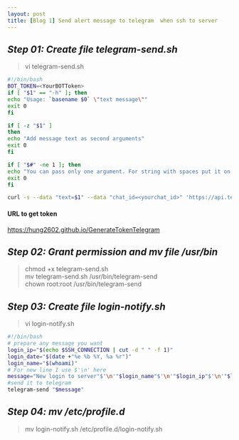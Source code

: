 ```yaml
---
layout: post
title: [Blog 1] Send alert message to telegram  when ssh to server
---
```


## _Step 01: Create file telegram-send.sh_
>vi telegram-send.sh

```bash
#!/bin/bash
BOT_TOKEN=<YourBOTToken>
if [ "$1" == "-h" ]; then
echo "Usage: `basename $0` \"text message\""
exit 0
fi

if [ -z "$1" ]
then
echo "Add message text as second arguments"
exit 0
fi

if [ "$#" -ne 1 ]; then
echo "You can pass only one argument. For string with spaces put it on quotes"
exit 0
fi

curl -s --data "text=$1" --data "chat_id=<yourchat_id>" 'https://api.telegram.org/bot<YourBOTToken>/sendMessage' > /dev/null
```

#### URL to get token 
<https://hung2602.github.io/GenerateTokenTelegram> 

## _Step 02: Grant permission and mv file /usr/bin_
> chmod +x telegram-send.sh \
mv telegram-send.sh /usr/bin/telegram-send \
chown root:root /usr/bin/telegram-send

## _Step 03: Create file login-notify.sh_

> vi login-notify.sh

```bash
#!/bin/bash
# prepare any message you want
login_ip="$(echo $SSH_CONNECTION | cut -d " " -f 1)"
login_date="$(date +"%e %b %Y, %a %r")"
login_name="$(whoami)"
# For new line I use $'\n' here
message="New login to server"$'\n'"$login_name"$'\n'"$login_ip"$'\n'"$login_date"
#send it to telegram
telegram-send "$message"
```

## _Step 04: mv /etc/profile.d_

> mv login-notify.sh /etc/profile.d/login-notify.sh
